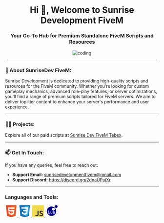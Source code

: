 <h1 align="center">Hi 👋, Welcome to Sunrise Development FiveM</h1>
<h3 align="center">Your Go-To Hub for Premium Standalone FiveM Scripts and Resources</h3>

<p align="center">
  <img align="center" alt="coding" width="400" src="https://media.discordapp.net/attachments/1324239500590972997/1335462440934183063/standard.gif?ex=67a0ea91&is=679f9911&hm=d51ee27b9c3470b9e0c2780fe518c012e0310f86213ab01f2fe4edc2b9635c83&=">
</p>

---

### 🌟 About SunriseDev FiveM:
Sunrise Development is dedicated to providing high-quality scripts and resources for the FiveM community. Whether you're looking for custom gameplay mechanics, advanced role-play features, or server optimizations, you'll find a range of premium scripts tailored for FiveM servers. We aim to deliver top-tier content to enhance your server's performance and user experience.

---

### 👨‍💻 Projects:
Explore all of our paid scripts at [Sunrise Dev FiveM Tebex](https://sunrise-development.tebex.io).

---

### 📫 Get In Touch:
If you have any queries, feel free to reach out:
- **Support Email:** sunrisedevelopmentfivem@gmail.com
- **Support Discord:** https://discord.gg/2dnaUPujXr

---

<h3 align="left">Languages and Tools:</h3>
<p align="left">
  <a href="https://developer.mozilla.org/en-US/docs/Web/HTML" target="_blank" rel="noreferrer">
    <img src="https://raw.githubusercontent.com/devicons/devicon/master/icons/html5/html5-original.svg" alt="HTML5" width="40" height="40"/>
  </a>
  <a href="https://developer.mozilla.org/en-US/docs/Web/CSS" target="_blank" rel="noreferrer">
    <img src="https://raw.githubusercontent.com/devicons/devicon/master/icons/css3/css3-original.svg" alt="CSS3" width="40" height="40"/>
  </a>
  <a href="https://developer.mozilla.org/en-US/docs/Web/JavaScript" target="_blank" rel="noreferrer">
    <img src="https://raw.githubusercontent.com/devicons/devicon/master/icons/javascript/javascript-original.svg" alt="JavaScript" width="40" height="40"/>
  </a>
  <a href="https://www.lua.org/" target="_blank" rel="noreferrer">
    <img src="https://raw.githubusercontent.com/devicons/devicon/master/icons/lua/lua-original.svg" alt="Lua" width="40" height="40"/>
  </a>
</p>
